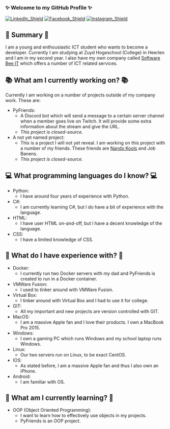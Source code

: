 ### ✨ Welcome to my GitHub Profile ✨
[![LinkedIn_Shield](https://img.shields.io/badge/LinkedIn-0077b5?style=for-the-badge&logo=linkedin)](https://www.linkedin.com/in/sebastiaan-bij/)
[![Facebook_Shield](https://img.shields.io/badge/Facebook-ffffff?style=for-the-badge&logo=facebook)](https://www.facebook.com/sebastiaan.bij)
[![Instagram_Shield](https://img.shields.io/badge/Instagram-ffffff?style=for-the-badge&logo=instagram)](https://www.instagram.com/sebastiaan_bij/)
## 📖 Summary 📖
I am a young and enthousiastic ICT student who wants to become a developer. Currently I am studying at Zuyd Hogeschool (College) in Heerlen and I am in my second year. I also have my own company called [Software Bee IT](https://software-bee-it.nl) which offers a number of ICT related services.

## 📚 What am I currently working on? 📚
Currently I am working on a number of projects outside of my company work. These are:
- PyFriends:
  - A Discord bot which will send a message to a certain server channel when a member goes live on Twitch. It will provide some extra information about the stream and give the URL.
  - *This project is closed-source.*
- A not yet named project:
  - This is a project I will not yet reveal. I am working on this project with a number of my friends. These friends are [Nando Kools](https://github.com/BlaxadowFire) and Job Banens.
  - *This project is closed-source.*

## 💻 What programming languages do I know? 💻
- Python:
  - I have around four years of experience with Python.
- C#:
  - I am currently learning C#, but I do have a bit of experience with the language.
- HTML:
  - I have user HTML on-and-off, but I have a decent knowledge of the language.
- CSS:
  - I have a limited knowledge of CSS.

## 🔧 What do I have experience with? 🔧
- Docker:
  - I currently run two Docker servers with my dad and PyFriends is created to run in a Docker container.
- VMWare Fusion:
  - I used to tinker around with VMWare Fusion.
- Virtual Box:
  - I tinker around with Virtual Box and I had to use it for college.
- GIT:
  - All my important and new projects are version controlled with GIT.
- MacOS:
  - I am a massive Apple fan and I love their products. I own a MacBook Pro 2015.
- Windows:
  - I own a gaming PC which runs Windows and my school laptop runs Windows.
- Linux:
  - Our two servers run on Linux, to be exact CentOS.
- IOS:
  - As stated before, I am a massive Apple fan and thus I also own an iPhone.
- Android:
  - I am familiar with OS.

## 🔣 What am I currently learning? 🔣
- OOP (Object Oriented Programming):
  - I want to learn how to effectively use objects in my projects.
  - PyFriends is an OOP project.
